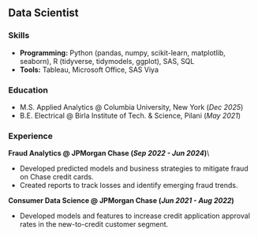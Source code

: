 ## Data Scientist

### Skills
- **Programming:** Python (pandas, numpy, scikit-learn, matplotlib, seaborn), R (tidyverse, tidymodels, ggplot), SAS, SQL
- **Tools:** Tableau, Microsoft Office, SAS Viya

### Education
- M.S. Applied Analytics @ Columbia University, New York (_Dec 2025_)
- B.E. Electrical @ Birla Institute of Tech. & Science, Pilani (_May 2021_)

### Experience
**Fraud Analytics @ JPMorgan Chase (_Sep 2022 - Jun 2024_)**\
- Developed predicted models and business strategies to mitigate fraud on Chase credit cards. 
- Created reports to track losses and identify emerging fraud trends.

**Consumer Data Science @ JPMorgan Chase (_Jun 2021 - Aug 2022_)**
- Developed models and features to increase credit application approval rates in the new-to-credit customer segment.
